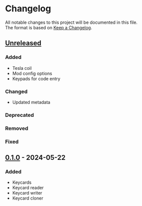 # Changelog

All notable changes to this project will be documented in this file.  
The format is based on [Keep a Changelog](https://keepachangelog.com/en/1.1.0/).

## [Unreleased]

### Added

- Tesla coil
- Mod config options
- Keypads for code entry

### Changed

- Updated metadata

### Deprecated

### Removed

### Fixed

## [0.1.0] - 2024-05-22

### Added

- Keycards
- Keycard reader
- Keycard writer
- Keycard cloner

[Unreleased]: https://github.com/andersmmg/LockAndBlock/compare/v0.1.0...HEAD

[0.1.0]: https://github.com/andersmmg/LockAndBlock/compare/v0.0.0...v0.1.0
